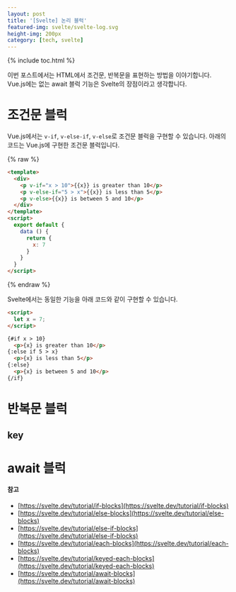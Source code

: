 ```yaml
---
layout: post
title: '[Svelte] 논리 블럭'
featured-img: svelte/svelte-log.svg
height-img: 200px
category: [tech, svelte]
---
```

{% include toc.html %}

이번 포스트에서는 HTML에서 조건문, 반복문을 표현하는 방법을 이야기합니다. Vue.js에는 없는 await 블럭 기능은 Svelte의 장점이라고 생각합니다.

# 조건문 블럭
Vue.js에서는 `v-if`, `v-else-if`, `v-else`로 조건문 블럭을 구현할 수 있습니다. 아래의 코드는 Vue.js에 구현한 조건문 블럭입니다.

{% raw %}
```html
<template>
  <div>
    <p v-if="x > 10">{{x}} is greater than 10</p>
    <p v-else-if="5 > x">{{x}} is less than 5</p>
    <p v-else>{{x}} is between 5 and 10</p>
  </div>
</template>
<script>
  export default {
    data () {
      return {
        x: 7
      }
    }
  }
</script>
```
{% endraw %}

Svelte에서는 동일한 기능을 아래 코드와 같이 구현할 수 있습니다.

```html
<script>
  let x = 7;
</script>

{#if x > 10}
  <p>{x} is greater than 10</p>
{:else if 5 > x}
  <p>{x} is less than 5</p>
{:else}
  <p>{x} is between 5 and 10</p>
{/if}
```

# 반복문 블럭
## key

# await 블럭

#### 참고
- [https://svelte.dev/tutorial/if-blocks](https://svelte.dev/tutorial/if-blocks)
- [https://svelte.dev/tutorial/else-blocks](https://svelte.dev/tutorial/else-blocks)
- [https://svelte.dev/tutorial/else-if-blocks](https://svelte.dev/tutorial/else-if-blocks)
- [https://svelte.dev/tutorial/each-blocks](https://svelte.dev/tutorial/each-blocks)
- [https://svelte.dev/tutorial/keyed-each-blocks](https://svelte.dev/tutorial/keyed-each-blocks)
- [https://svelte.dev/tutorial/await-blocks](https://svelte.dev/tutorial/await-blocks)